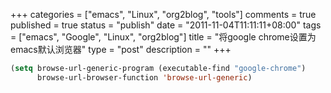 +++
categories = ["emacs", "Linux", "org2blog", "tools"]
comments = true
published = true
status = "publish"
date = "2011-11-04T11:11:11+08:00"
tags = ["emacs", "Google", "Linux", "org2blog"]
title = "将google chrome设置为emacs默认浏览器"
type = "post"
description = ""
+++


```lisp
(setq browse-url-generic-program (executable-find "google-chrome")
      browse-url-browser-function 'browse-url-generic)

```
     
<!--more-->